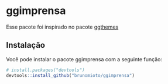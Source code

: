 
<!-- README.md is generated from README.Rmd. Please edit that file -->

# ggimprensa

<!-- badges: start -->
<!-- badges: end -->

Esse pacote foi inspirado no pacote
[ggthemes](https://github.com/jrnold/ggthemes)

## Instalação

Você pode instalar o pacote ggimprensa com a seguinte função:

``` r
# install.packages("devtools")
devtools::install_github("brunomioto/ggimprensa")
```
